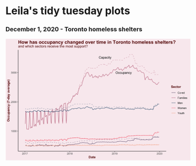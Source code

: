 # Leila's tidy tuesday plots

### December 1, 2020 - Toronto homeless shelters

![ ](2020/2020-12-01.png)
